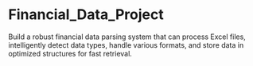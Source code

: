 # Financial_Data_Project
Build a robust financial data parsing system that can process Excel files, intelligently detect data types, handle various formats, and store data in optimized structures for fast retrieval.
